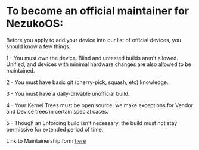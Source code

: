 # To become an official maintainer for NezukoOS:

Before you apply to add your device into our list of official devices, you should know a few things:

1 - You must own the device. Blind and untested builds aren't allowed. Unified, and devices with minimal hardware changes are also allowed to be maintained.

2 - You must have basic git (cherry-pick, squash, etc)  knowledge.

3 - You must have a daily-drivable unofficial build.

4 - Your Kernel Trees must be open source, we make exceptions for Vendor and Device trees in certain special cases.

5 - Though an Enforcing build isn't necessary, the build must not stay permissive for extended period of time.

Link to Maintainership form [here](https://forms.gle/U5VQiT2yNy94g6Li9)
